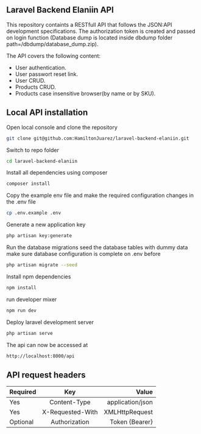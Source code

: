 
## Laravel Backend Elaniin API

This repository containts a RESTfull API that follows the JSON:API development specifications. The authorization token 
is created and passed on login function (Database dump is located inside dbdump folder path=/dbdump/database_dump.zip).

The API covers the following content: 

- User authentication.
- User passwort reset link.
- User CRUD.
- Products CRUD.
- Products case insensitive browser(by name or by SKU).

## Local API installation

Open local console and clone the repository

```bash
git clone git@github.com:HamiltonJuarez/laravel-backend-elaniin.git
```

Switch to repo folder 

```bash
cd laravel-backend-elaniin
```

Install all dependencies using composer

```bash
composer install
```

Copy the example env file and make the required configuration changes in the .env file

```bash
cp .env.example .env
```

Generate a new application key

```bash
php artisan key:generate
```

Run the database migrations seed the database tables with dummy data make sure database configuration is complete on .env before

```bash
php artisan migrate --seed
```

Install npm dependencies 

```bash
npm install
```

run developer mixer 

```bash
npm run dev 
```

Deploy laravel development server 

```bash
php artisan serve  
```

The api can now be accessed at

```bash
http://localhost:8000/api
```

## API request headers 

| Required      | Key              | Value            |
| ------------- |:----------------:| ----------------:|
| Yes           | Content-Type     | application/json |
| Yes           | X-Requested-With | XMLHttpRequest   |
| Optional      | Authorization    | Token {Bearer}   |
